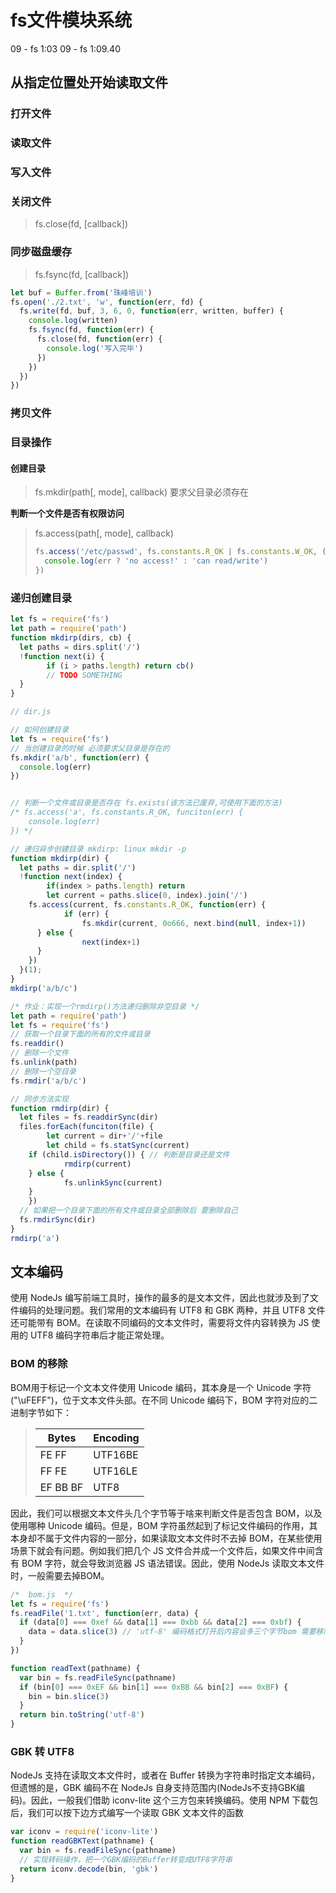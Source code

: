 # fs文件模块系统

09 - fs 	1:03
09 - fs 	1:09.40



## 从指定位置处开始读取文件

### 打开文件

### 读取文件

### 写入文件

### 关闭文件

>   fs.close(fd, [callback])

### 同步磁盘缓存

>   fs.fsync(fd, [callback])

```javascript
let buf = Buffer.from('珠峰培训')
fs.open('./2.txt', 'w', function(err, fd) {
  fs.write(fd, buf, 3, 6, 0, function(err, written, buffer) {
    console.log(written)
    fs.fsync(fd, function(err) {
      fs.close(fd, function(err) {
        console.log('写入完毕')
      })
    })
  })
})
```

### 拷贝文件



### 目录操作

#### 创建目录

>   fs.mkdir(path[, mode], callback)
>   要求父目录必须存在

**判断一个文件是否有权限访问**

>   fs.access(path[, mode], callback)
>
>   ```javascript
>   fs.access('/etc/passwd', fs.constants.R_OK | fs.constants.W_OK, (err) => {
>     console.log(err ? 'no access!' : 'can read/write')
>   })
>   ```

### 递归创建目录

```javascript
let fs = require('fs')
let path = require('path')
function mkdirp(dirs, cb) {
  let paths = dirs.split('/')
  !function next(i) {
		if (i > paths.length) return cb()
		// TODO SOMETHING
  }
}
```

```javascript
// dir.js

// 如何创建目录
let fs = require('fs')
// 当创建目录的时候 必须要求父目录是存在的
fs.mkdir('a/b', function(err) {
  console.log(err)
})


// 判断一个文件或目录是否存在 fs.exists(该方法已废弃,可使用下面的方法)
/* fs.access('a', fs.constants.R_OK, funciton(err) {
	console.log(err)
}) */

// 递归异步创建目录 mkdirp: linux mkdir -p
function mkdirp(dir) {
  let paths = dir.split('/')
  !function next(index) {
		if(index > paths.length) return
		let current = paths.slice(0, index).join('/')
    fs.access(current, fs.constants.R_OK, function(err) {
			if (err) {
				fs.mkdir(current, 0o666, next.bind(null, index+1))
      } else {
				next(index+1)
      }
    })
  }(1);
}
mkdirp('a/b/c')
```

```javascript
/* 作业：实现一个rmdirp()方法递归删除非空目录 */
let path = require('path')
let fs = require('fs')
// 获取一个目录下面的所有的文件或目录
fs.readdir()
// 删除一个文件
fs.unlink(path)
// 删除一个空目录
fs.rmdir('a/b/c')

// 同步方法实现
function rmdirp(dir) {
  let files = fs.readdirSync(dir)
  files.forEach(funciton(file) {
		let current = dir+'/'+file
		let child = fs.statSync(current)
  	if (child.isDirectory()) { // 判断是目录还是文件
			rmdirp(current)
    } else {
			fs.unlinkSync(current)
    }
	})
  // 如果把一个目录下面的所有文件或目录全部删除后 要删除自己
  fs.rmdirSync(dir)
}
rmdirp('a')
```



## 文本编码

使用 NodeJs 编写前端工具时，操作的最多的是文本文件，因此也就涉及到了文件编码的处理问题。我们常用的文本编码有 UTF8 和 GBK 两种，并且 UTF8 文件还可能带有 BOM。在读取不同编码的文本文件时，需要将文件内容转换为 JS 使用的 UTF8 编码字符串后才能正常处理。

### BOM 的移除

BOM用于标记一个文本文件使用 Unicode 编码，其本身是一个 Unicode 字符("\uFEFF")，位于文本文件头部。在不同 Unicode 编码下，BOM 字符对应的二进制字节如下：

>   | Bytes    | Encoding |
>   | -------- | -------- |
>   | FE FF    | UTF16BE  |
>   | FF FE    | UTF16LE  |
>   | EF BB BF | UTF8     |

因此，我们可以根据文本文件头几个字节等于啥来判断文件是否包含 BOM，以及使用哪种 Unicode 编码。但是，BOM 字符虽然起到了标记文件编码的作用，其本身却不属于文件内容的一部分，如果读取文本文件时不去掉 BOM，在某些使用场景下就会有问题。例如我们把几个 JS 文件合并成一个文件后，如果文件中间含有 BOM 字符，就会导致浏览器 JS 语法错误。因此，使用 NodeJs 读取文本文件时，一般需要去掉BOM。

```javascript
/*  bom.js  */
let fs = require('fs')
fs.readFile('1.txt', function(err, data) {
  if (data[0] === 0xef && data[1] === 0xbb && data[2] === 0xbf) {
    data = data.slice(3) // 'utf-8' 编码格式打开后内容会多三个字节bom 需要移除bom
  }
})

function readText(pathname) {
  var bin = fs.readFileSync(pathname)
  if (bin[0] === 0xEF && bin[1] === 0xBB && bin[2] === 0xBF) {
    bin = bin.slice(3)
  }
  return bin.toString('utf-8')
}
```

### GBK 转 UTF8

NodeJs 支持在读取文本文件时，或者在 Buffer 转换为字符串时指定文本编码，但遗憾的是，GBK 编码不在 NodeJs 自身支持范围内(NodeJs不支持GBK编码)。因此，一般我们借助 iconv-lite 这个三方包来转换编码。使用 NPM 下载包后，我们可以按下边方式编写一个读取 GBK 文本文件的函数

```javascript
var iconv = require('iconv-lite')
function readGBKText(pathname) {
  var bin = fs.readFileSync(pathname)
  // 实现转码操作，把一个GBK编码的Buffer转变成UTF8字符串
  return iconv.decode(bin, 'gbk')
}
```



